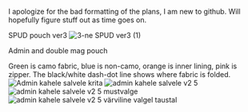 I apologize for the bad formatting of the plans, I am new to github. Will hopefully figure stuff out as time goes on.

SPUD pouch ver3
![3-ne SPUD ver3 (1)](https://github.com/b0bTHEbilder/Patterns/assets/132055706/1969da75-dfb5-4e29-ada8-d5b9f4d3faf0)

Admin and double mag pouch

Green is camo fabric, blue is non-camo, orange is inner lining, pink is zipper. The black/white dash-dot line shows where fabric is folded.
![Admin kahele salvele krita](https://github.com/b0bTHEbilder/Patterns/assets/132055706/05d2a55c-ea2b-4aa7-b8c8-1f85341bfb2a)
![admin kahele salvele v2 5](https://github.com/b0bTHEbilder/Patterns/assets/132055706/3c3ad1e4-eb6a-4f42-b630-202b6777f9bf)
![admin kahele salvele v2 5 mustvalge](https://github.com/b0bTHEbilder/Patterns/assets/132055706/8fc1f4c8-696f-4050-ab4a-13d8f855e895)
![admin kahele salvele v2 5 värviline valgel taustal](https://github.com/b0bTHEbilder/Patterns/assets/132055706/7a189868-45e4-457c-87a8-5ccf679ac919)
